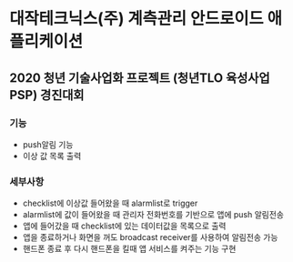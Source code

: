 # 대작테크닉스(주) 계측관리 안드로이드 애플리케이션
## 2020 청년 기술사업화 프로젝트 (청년TLO 육성사업 PSP) 경진대회
### 기능
- push알림 기능
- 이상 값 목록 출력

### 세부사항
- checklist에 이상값 들어왔을 때 alarmlist로 trigger
- alarmlist에 값이 들어왔을 때 관리자 전화번호를 기반으로 앱에 push 알림전송
- 앱에 들어갔을 때 checklist에 있는 데이터값을 목록으로 출력
- 앱을 종료하거나 화면을 꺼도 broadcast receiver를 사용하여 알림전송 가능
- 핸드폰 종료 후 다시 핸드폰을 킬때 앱 서비스를 켜주는 기능 구현

